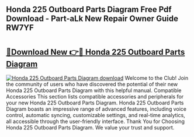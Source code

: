 ## Honda 225 Outboard Parts Diagram Free Pdf Download - Part-aLk New Repair Owner Guide RW7YF

# <h2><a href="http://dfswt09.blite.top/?on=Honda+225+Outboard+Parts+Diagram">🔗Download New 👉🔴 Honda 225 Outboard Parts Diagram</a></h2>

[![Honda 225 Outboard Parts Diagram download](https://i.imgur.com/lujVjoI.png)](http://dfswt09.blite.top/?on=Honda+225+Outboard+Parts+Diagram)
Welcome to the Club! Join the community of users who have discovered the potential of their new Honda 225 Outboard Parts Diagram with this helpful manual. Compatible Accessories This section lists compatible accessories and peripherals for your new Honda 225 Outboard Parts Diagram. Honda 225 Outboard Parts Diagram boasts an impressive range of advanced features, including voice control, automatic syncing, customizable settings, and real-time analytics, all accessible through the user-friendly interface. Thank You for Choosing Honda 225 Outboard Parts Diagram. We value your trust and support.
